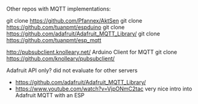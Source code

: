 
Other repos with MQTT implementations:

git clone https://github.com/Pfannex/AktSen
git clone https://github.com/tuanpmt/espduino
git clone https://github.com/adafruit/Adafruit_MQTT_Library/
git clone https://github.com/tuanpmt/esp_mqtt

http://pubsubclient.knolleary.net/
Arduino Client for MQTT
git clone https://github.com/knolleary/pubsubclient/

Adafruit API only? did not evaluate for other servers
* https://github.com/adafruit/Adafruit_MQTT_Library/
* https://www.youtube.com/watch?v=VjpONmC2tac very nice intro into Adafruit MQTT with an ESP


